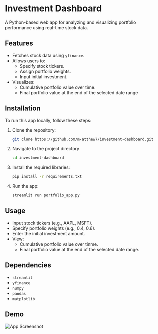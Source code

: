 # Investment Dashboard

A Python-based web app for analyzing and visualizing portfolio performance using real-time stock data.

## Features
- Fetches stock data using `yfinance`.
- Allows users to:
  - Specify stock tickers.
  - Assign portfolio weights.
  - Input initial investment.
- Visualizes:
  - Cumulative portfolio value over time.
  - Final portfolio value at the end of the selected date range

## Installation

To run this app locally, follow these steps:

1. Clone the repository:
   ```bash
   git clone https://github.com/m-atthew7/investment-dashboard.git
   
2. Navigate to the project directory
   ```bash
   cd investment-dashboard
   
3. Install the required libraries:
   ```bash
   pip install -r requirements.txt
   
4. Run the app:
   ```bash
   streamlit run portfolio_app.py

## Usage
- Input stock tickers (e.g., AAPL, MSFT).
- Specify portfolio weights (e.g., 0.4, 0.6).
- Enter the initial investment amount.
- View:
  - Cumulative portfolio value over tinme.
  - Final portfolio value at the end of the selected date range.
 
## Dependencies
- `streamlit`
- `yfinance`
- `numpy`
- `pandas`
- `matplotlib`

## Demo
![App Screenshot](portfolio-app-demo.jpg)
